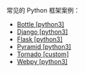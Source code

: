 常见的 Python 框架案例：

- [Bottle [python3]](./bottle/src)
- [Django [python3]](./django/src)
- [Flask [python3]](./flask/src)
- [Pyramid [python3]](./pyramid/src)
- [Tornado [custom]](./tornado/src)
- [Webpy [python3]](./webpy/src)